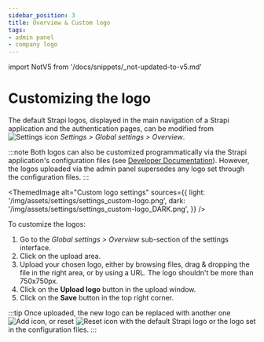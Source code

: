 ```yaml
---
sidebar_position: 3
title: Overview & Custom logo
tags:
- admin panel
- company logo
---
```


import NotV5 from '/docs/snippets/_not-updated-to-v5.md'

# Customizing the logo

<NotV5/>

The default Strapi logos, displayed in the main navigation of a Strapi application and the authentication pages, can be modified from ![Settings icon](/img/assets/icons/settings.svg) *Settings > Global settings > Overview*.

:::note
Both logos can also be customized programmatically via the Strapi application's configuration files (see [Developer Documentation](/dev-docs/admin-panel-customization/options#logos)). However, the logos uploaded via the admin panel supersedes any logo set through the configuration files.
:::

<ThemedImage
  alt="Custom logo settings"
  sources={{
    light: '/img/assets/settings/settings_custom-logo.png',
    dark: '/img/assets/settings/settings_custom-logo_DARK.png',
  }}
/>

To customize the logos:

1. Go to the *Global settings > Overview* sub-section of the settings interface.
2. Click on the upload area.
3. Upload your chosen logo, either by browsing files, drag & dropping the file in the right area, or by using a URL. The logo shouldn't be more than 750x750px. 
4. Click on the **Upload logo** button in the upload window.
5. Click on the **Save** button in the top right corner.

:::tip
Once uploaded, the new logo can be replaced with another one ![Add icon](/img/assets/icons/add.svg), or reset ![Reset icon](/img/assets/icons/reset_icon.svg) with the default Strapi logo or the logo set in the configuration files.
:::
